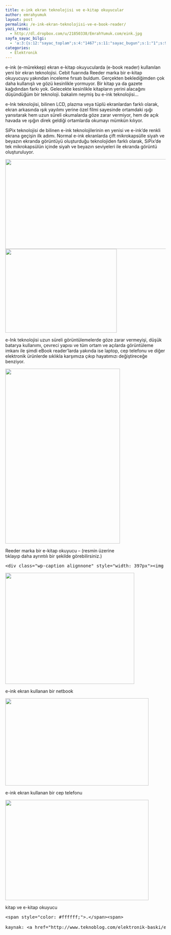```yaml
---
title: e-ink ekran teknolojisi ve e-kitap okuyucular
author: emrahyumuk
layout: post
permalink: /e-ink-ekran-teknolojisi-ve-e-book-reader/
yazi_resmi:
  - http://dl.dropbox.com/u/21850338/EmrahYumuk.com/eink.jpg
sayfa_sayac_bilgi:
  - 'a:3:{s:12:"sayac_toplam";s:4:"1467";s:11:"sayac_bugun";s:1:"1";s:9:"son_okuma";s:10:"1364748853";}'
categories:
  - Elektronik
---
```

e-ink (e-mürekkep) ekran e-kitap okuyucularda (e-book reader) kullanılan yeni bir ekran teknolojisi. Cebit fuarında Reeder marka bir e-kitap okuyucuyu yakından inceleme fırsatı buldum. Gerçekten beklediğimden çok daha kullanışlı ve gözü kesinlikle yormuyor. Bir kitap ya da gazete kağıdından farkı yok. Gelecekte kesinlikle kitapların yerini alacağını düşündüğüm bir teknoloji. bakalım neymiş bu e-ink teknolojisi&#8230;

e-Ink teknolojisi, bilinen LCD, plazma veya tüplü ekranlardan farklı olarak, ekran arkasında ışık yayılımı yerine özel filmi sayesinde ortamdaki ışığı yansıtarak hem uzun süreli okumalarda göze zarar vermiyor, hem de açık havada ve ışığın direk geldiği ortamlarda okumayı mümkün kılıyor.

<!--more-->

SiPix teknolojisi de bilinen e-ink teknolojilerinin en yenisi ve e-ink’de renkli ekrana geçişin ilk adımı. Normal e-ink ekranlarda çift mikrokapsülle siyah ve beyazın ekranda görüntüyü oluşturduğu teknolojiden farklı olarak, SiPix’de tek mikrokapsülün içinde siyah ve beyazın seviyeleri ile ekranda görüntü oluşturuluyor.

<img class="alignnone" title="sipix eink teknolojisi e-book reader ekran" src="http://dl.dropbox.com/u/21850338/EmrahYumuk.com/sipixeink.jpg" alt="" width="561" height="282" />

<img class="alignnone" title="e-ink kapsul görünüm teknoloji" src="http://dl.dropbox.com/u/21850338/EmrahYumuk.com/einkkapsul.jpg" alt="" width="350" height="263" />

e-Ink teknolojisi uzun süreli görüntülemelerde göze zarar vermeyişi, düşük batarya kullanımı, çevreci yapısı ve tüm ortam ve açılarda görüntüleme imkanı ile şimdi eBook reader’larda yakında ise laptop, cep telefonu ve diğer elektronik ürünlerde sıklıkla karşımıza çıkıp hayatımızı değiştireceğe benziyor.

<div class="wp-caption alignnone" style="width: 370px">
  <a href="http://img202.imageshack.us/img202/7796/reedereink.jpg" target="_blank"><img class="   " title="reeder e-book reader" src="http://dl.dropbox.com/u/21850338/EmrahYumuk.com/reedereink.jpg" alt="" width="360" height="549" /></a> <p class="wp-caption-text">
    Reeder marka bir e-kitap okuyucu &#8211; (resmin üzerine tıklayıp daha ayrıntılı bir şekilde görebilirsiniz.)
  </p>
</div>

<pre>&lt;div class="wp-caption alignnone" style="width: 397px"&gt;&lt;img class="  " title="e-ink ekran teknolojisi kol saati" src="http://dl.dropbox.com/u/21850338/EmrahYumuk.com/einksaat.jpg" alt="" width="387" height="329" /&gt;&lt;p class="wp-caption-text"&gt;e-ink ekran kullanan bir kol saati&lt;/p&gt;&lt;/div&gt;</pre>

<div class="wp-caption alignnone" style="width: 415px">
  <img class=" " title="e-ink ekran teknolojisi netbook laptop" src="http://dl.dropbox.com/u/21850338/EmrahYumuk.com/einknetbook.jpg" alt="" width="405" height="349" /> <p class="wp-caption-text">
    e-ink ekran kullanan bir netbook
  </p>
</div>

<div class="wp-caption alignnone" style="width: 460px">
  <img class="  " title="e-ink ekran teknolojisi cep telefonu" src="http://dl.dropbox.com/u/21850338/EmrahYumuk.com/einktelefon.jpg" alt="" width="450" height="274" /> <p class="wp-caption-text">
    e-ink ekran kullanan bir cep telefonu
  </p>
</div>

<div class="wp-caption alignnone" style="width: 460px">
  <img class="  " title="e-ink ekran teknolojisi e-kitap okuyucu" src="http://dl.dropbox.com/u/21850338/EmrahYumuk.com/einkebookreader.jpg" alt="" width="450" height="315" /> <p class="wp-caption-text">
    kitap ve e-kitap okuyucu
  </p>
</div>

<pre>&lt;span style="color: #ffffff;"&gt;.&lt;/span&gt;&lt;span&gt;

kaynak: &lt;a href="http://www.teknoblog.com/elektronik-baski/e-ink-ekran-teknolojisi.html"&gt;http://www.teknoblog.com/elektronik-baski/e-ink-ekran-teknolojisi.html&lt;/a&gt;&lt;/span&gt;</pre>